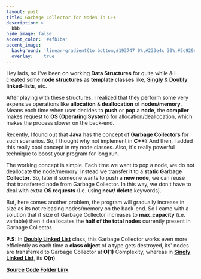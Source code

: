 ```yaml
---
layout: post
title: Garbage Collector for Nodes in C++
description: >
  bbb
hide_image: false
accent_color: '#4fb1ba'
accent_image:
  background: 'linear-gradient(to bottom,#193747 0%,#233e4c 30%,#3c929e 50%,#d5d5d4 70%,#cdccc8 100%)'
  overlay:    true
---
```


Hey lads, so I've been on working **Data Structures** for quite while & I created some **node structures** as **template classes** like, [**Singly**](https://github.com/HypertextAssassin0273/Data_Structures_in_Cpp/blob/main/Native_Data_Structures/Node_Structures/Singly_Linked_List.cpp) & [**Doubly**](https://github.com/HypertextAssassin0273/Data_Structures_in_Cpp/blob/main/Native_Data_Structures/Node_Structures/Doubly_Circular_Linked_List.cpp) **linked-lists**, etc.

After playing with these structures, I realized that they perform some very expensive operations like **allocation** & **deallocation** of **nodes/memory**. Means each time when user decides to **push** or **pop** a **node**, the **compiler** makes request to **OS (Operating System)** for allocation/deallocation, which makes the process slower on the back-end.

Recently, I found out that **Java** has the concept of **Garbage Collectors** for such scenarios. So, I thought why not implement in **C++**? And then, I added this really cool concept in my node classes. Also, it's really powerful technique to boost your program for long run.

The working concept is simple. Each time we want to pop a node, we do not deallocate the node/memory. Instead we transfer it to a **static Garbage Collector**. So, later if someone wants to push a **new node**, we can reuse that transferred node from Garbage Collector. In this way, we don't have to deal with extra **OS requests** (I.e. using **new/ delete** keywords).

But, here comes another problem, the program will gradually increase in size as its not releasing nodes/memory on the back-end. So I came with a solution that if size of Garbage Collector increases to **max_capacity** (i.e. variable) then it deallocates the **half of the total nodes** currently present in Garbage Collector.

**P.S:** In [**Doubly Linked List**](https://github.com/HypertextAssassin0273/Data_Structures_in_Cpp/blob/main/Native_Data_Structures/Node_Structures/Doubly_Circular_Linked_List.cpp) class, this Garbage Collector works even more efficiently as each time a **class object** of a type gets destroyed, its' nodes are transferred to Garbage Collector at **O(1)** Complexity, whereas in [**Singly Linked List**](https://github.com/HypertextAssassin0273/Data_Structures_in_Cpp/blob/main/Native_Data_Structures/Node_Structures/Singly_Linked_List.cpp), its **O(n)**.

[**Source Code Folder Link**](https://github.com/HypertextAssassin0273/Data_Structures_in_Cpp/tree/main/Native_Data_Structures/Node_Structures)
